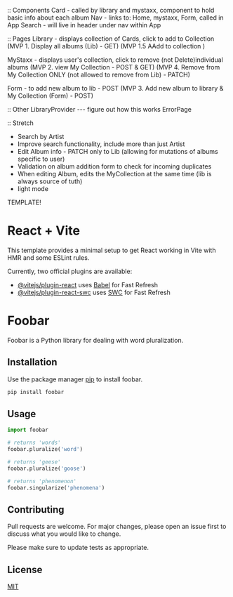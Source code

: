 :: Components
Card - called by library and mystaxx, component to hold basic info about each album 
Nav - links to: Home, mystaxx, Form, called in App
Search - will live in header under nav within App

:: Pages
Library - displays collection of Cards, click to add to Collection (MVP 1. Display all albums (Lib) - GET) (MVP 1.5 AAdd to collection )

MyStaxx - displays user's collection, click to remove  (not Delete)individual albums (MVP 2. view My Collection - POST & GET) (MVP 4. Remove from My Collection ONLY (not allowed to remove from Lib) - PATCH)

Form - to add new album to lib - POST (MVP 3. Add new album to library & My Collection (Form) - POST)


:: Other
LibraryProvider --- figure out how this works
ErrorPage


:: Stretch
- Search by Artist
- Improve search functionality, include more than just Artist
- Edit Album info - PATCH only to Lib (allowing for mutations of albums specific to user)
- Validation on album addition form to check for incoming duplicates
- When editing Album, edits the MyCollection at the same time (lib is always source of tuth)
- light mode

TEMPLATE! 

# React + Vite

This template provides a minimal setup to get React working in Vite with HMR and some ESLint rules.

Currently, two official plugins are available:

- [@vitejs/plugin-react](https://github.com/vitejs/vite-plugin-react/blob/main/packages/plugin-react/README.md) uses [Babel](https://babeljs.io/) for Fast Refresh
- [@vitejs/plugin-react-swc](https://github.com/vitejs/vite-plugin-react-swc) uses [SWC](https://swc.rs/) for Fast Refresh

# Foobar

Foobar is a Python library for dealing with word pluralization.

## Installation

Use the package manager [pip](https://pip.pypa.io/en/stable/) to install foobar.

```bash
pip install foobar
```

## Usage

```python
import foobar

# returns 'words'
foobar.pluralize('word')

# returns 'geese'
foobar.pluralize('goose')

# returns 'phenomenon'
foobar.singularize('phenomena')
```

## Contributing

Pull requests are welcome. For major changes, please open an issue first
to discuss what you would like to change.

Please make sure to update tests as appropriate.

## License

[MIT](https://choosealicense.com/licenses/mit/)